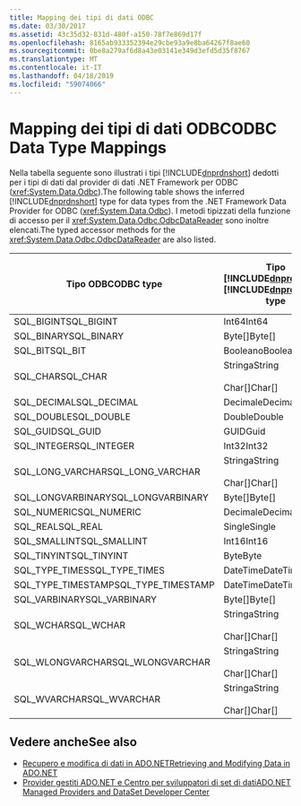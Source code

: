 ```yaml
---
title: Mapping dei tipi di dati ODBC
ms.date: 03/30/2017
ms.assetid: 43c35d32-831d-480f-a150-78f7e869d17f
ms.openlocfilehash: 8165ab933352394e29cbe93a9e8ba64267f8ae60
ms.sourcegitcommit: 0be8a279af6d8a43e03141e349d3efd5d35f8767
ms.translationtype: MT
ms.contentlocale: it-IT
ms.lasthandoff: 04/18/2019
ms.locfileid: "59074066"
---
```

# <a name="odbc-data-type-mappings"></a><span data-ttu-id="e8f26-102">Mapping dei tipi di dati ODBC</span><span class="sxs-lookup"><span data-stu-id="e8f26-102">ODBC Data Type Mappings</span></span>
<span data-ttu-id="e8f26-103">Nella tabella seguente sono illustrati i tipi [!INCLUDE[dnprdnshort](../../../../includes/dnprdnshort-md.md)] dedotti per i tipi di dati dal provider di dati .NET Framework per ODBC (<xref:System.Data.Odbc>).</span><span class="sxs-lookup"><span data-stu-id="e8f26-103">The following table shows the inferred [!INCLUDE[dnprdnshort](../../../../includes/dnprdnshort-md.md)] type for data types from the .NET Framework Data Provider for ODBC (<xref:System.Data.Odbc>).</span></span> <span data-ttu-id="e8f26-104">I metodi tipizzati della funzione di accesso per il <xref:System.Data.Odbc.OdbcDataReader> sono inoltre elencati.</span><span class="sxs-lookup"><span data-stu-id="e8f26-104">The typed accessor methods for the <xref:System.Data.Odbc.OdbcDataReader> are also listed.</span></span>  
  
|<span data-ttu-id="e8f26-105">Tipo ODBC</span><span class="sxs-lookup"><span data-stu-id="e8f26-105">ODBC type</span></span>|<span data-ttu-id="e8f26-106">Tipo [!INCLUDE[dnprdnshort](../../../../includes/dnprdnshort-md.md)]</span><span class="sxs-lookup"><span data-stu-id="e8f26-106">[!INCLUDE[dnprdnshort](../../../../includes/dnprdnshort-md.md)] type</span></span>|<span data-ttu-id="e8f26-107">Funzione di accesso tipizzata [!INCLUDE[dnprdnshort](../../../../includes/dnprdnshort-md.md)]</span><span class="sxs-lookup"><span data-stu-id="e8f26-107">[!INCLUDE[dnprdnshort](../../../../includes/dnprdnshort-md.md)] typed accessor</span></span>|  
|---------------|----------------------------------------------------------------------|--------------------------------------------------------------------------------|  
|<span data-ttu-id="e8f26-108">SQL_BIGINT</span><span class="sxs-lookup"><span data-stu-id="e8f26-108">SQL_BIGINT</span></span>|<span data-ttu-id="e8f26-109">Int64</span><span class="sxs-lookup"><span data-stu-id="e8f26-109">Int64</span></span>|<span data-ttu-id="e8f26-110">GetInt64()</span><span class="sxs-lookup"><span data-stu-id="e8f26-110">GetInt64()</span></span>|  
|<span data-ttu-id="e8f26-111">SQL_BINARY</span><span class="sxs-lookup"><span data-stu-id="e8f26-111">SQL_BINARY</span></span>|<span data-ttu-id="e8f26-112">Byte[]</span><span class="sxs-lookup"><span data-stu-id="e8f26-112">Byte[]</span></span>|<span data-ttu-id="e8f26-113">GetBytes()</span><span class="sxs-lookup"><span data-stu-id="e8f26-113">GetBytes()</span></span>|  
|<span data-ttu-id="e8f26-114">SQL_BIT</span><span class="sxs-lookup"><span data-stu-id="e8f26-114">SQL_BIT</span></span>|<span data-ttu-id="e8f26-115">Booleano</span><span class="sxs-lookup"><span data-stu-id="e8f26-115">Boolean</span></span>|<span data-ttu-id="e8f26-116">GetBoolean()</span><span class="sxs-lookup"><span data-stu-id="e8f26-116">GetBoolean()</span></span>|  
|<span data-ttu-id="e8f26-117">SQL_CHAR</span><span class="sxs-lookup"><span data-stu-id="e8f26-117">SQL_CHAR</span></span>|<span data-ttu-id="e8f26-118">Stringa</span><span class="sxs-lookup"><span data-stu-id="e8f26-118">String</span></span><br /><br /> <span data-ttu-id="e8f26-119">Char[]</span><span class="sxs-lookup"><span data-stu-id="e8f26-119">Char[]</span></span>|<span data-ttu-id="e8f26-120">GetString()</span><span class="sxs-lookup"><span data-stu-id="e8f26-120">GetString()</span></span><br /><br /> <span data-ttu-id="e8f26-121">GetChars()</span><span class="sxs-lookup"><span data-stu-id="e8f26-121">GetChars()</span></span>|  
|<span data-ttu-id="e8f26-122">SQL_DECIMAL</span><span class="sxs-lookup"><span data-stu-id="e8f26-122">SQL_DECIMAL</span></span>|<span data-ttu-id="e8f26-123">Decimale</span><span class="sxs-lookup"><span data-stu-id="e8f26-123">Decimal</span></span>|<span data-ttu-id="e8f26-124">GetDecimal()</span><span class="sxs-lookup"><span data-stu-id="e8f26-124">GetDecimal()</span></span>|  
|<span data-ttu-id="e8f26-125">SQL_DOUBLE</span><span class="sxs-lookup"><span data-stu-id="e8f26-125">SQL_DOUBLE</span></span>|<span data-ttu-id="e8f26-126">Double</span><span class="sxs-lookup"><span data-stu-id="e8f26-126">Double</span></span>|<span data-ttu-id="e8f26-127">GetDouble()</span><span class="sxs-lookup"><span data-stu-id="e8f26-127">GetDouble()</span></span>|  
|<span data-ttu-id="e8f26-128">SQL_GUID</span><span class="sxs-lookup"><span data-stu-id="e8f26-128">SQL_GUID</span></span>|<span data-ttu-id="e8f26-129">GUID</span><span class="sxs-lookup"><span data-stu-id="e8f26-129">Guid</span></span>|<span data-ttu-id="e8f26-130">GetGuid()</span><span class="sxs-lookup"><span data-stu-id="e8f26-130">GetGuid()</span></span>|  
|<span data-ttu-id="e8f26-131">SQL_INTEGER</span><span class="sxs-lookup"><span data-stu-id="e8f26-131">SQL_INTEGER</span></span>|<span data-ttu-id="e8f26-132">Int32</span><span class="sxs-lookup"><span data-stu-id="e8f26-132">Int32</span></span>|<span data-ttu-id="e8f26-133">GetInt32()</span><span class="sxs-lookup"><span data-stu-id="e8f26-133">GetInt32()</span></span>|  
|<span data-ttu-id="e8f26-134">SQL_LONG_VARCHAR</span><span class="sxs-lookup"><span data-stu-id="e8f26-134">SQL_LONG_VARCHAR</span></span>|<span data-ttu-id="e8f26-135">Stringa</span><span class="sxs-lookup"><span data-stu-id="e8f26-135">String</span></span><br /><br /> <span data-ttu-id="e8f26-136">Char[]</span><span class="sxs-lookup"><span data-stu-id="e8f26-136">Char[]</span></span>|<span data-ttu-id="e8f26-137">GetString()</span><span class="sxs-lookup"><span data-stu-id="e8f26-137">GetString()</span></span><br /><br /> <span data-ttu-id="e8f26-138">GetChars()</span><span class="sxs-lookup"><span data-stu-id="e8f26-138">GetChars()</span></span>|  
|<span data-ttu-id="e8f26-139">SQL_LONGVARBINARY</span><span class="sxs-lookup"><span data-stu-id="e8f26-139">SQL_LONGVARBINARY</span></span>|<span data-ttu-id="e8f26-140">Byte[]</span><span class="sxs-lookup"><span data-stu-id="e8f26-140">Byte[]</span></span>|<span data-ttu-id="e8f26-141">GetBytes()</span><span class="sxs-lookup"><span data-stu-id="e8f26-141">GetBytes()</span></span>|  
|<span data-ttu-id="e8f26-142">SQL_NUMERIC</span><span class="sxs-lookup"><span data-stu-id="e8f26-142">SQL_NUMERIC</span></span>|<span data-ttu-id="e8f26-143">Decimale</span><span class="sxs-lookup"><span data-stu-id="e8f26-143">Decimal</span></span>|<span data-ttu-id="e8f26-144">GetDecimal()</span><span class="sxs-lookup"><span data-stu-id="e8f26-144">GetDecimal()</span></span>|  
|<span data-ttu-id="e8f26-145">SQL_REAL</span><span class="sxs-lookup"><span data-stu-id="e8f26-145">SQL_REAL</span></span>|<span data-ttu-id="e8f26-146">Single</span><span class="sxs-lookup"><span data-stu-id="e8f26-146">Single</span></span>|<span data-ttu-id="e8f26-147">GetFloat()</span><span class="sxs-lookup"><span data-stu-id="e8f26-147">GetFloat()</span></span>|  
|<span data-ttu-id="e8f26-148">SQL_SMALLINT</span><span class="sxs-lookup"><span data-stu-id="e8f26-148">SQL_SMALLINT</span></span>|<span data-ttu-id="e8f26-149">Int16</span><span class="sxs-lookup"><span data-stu-id="e8f26-149">Int16</span></span>|<span data-ttu-id="e8f26-150">GetInt16()</span><span class="sxs-lookup"><span data-stu-id="e8f26-150">GetInt16()</span></span>|  
|<span data-ttu-id="e8f26-151">SQL_TINYINT</span><span class="sxs-lookup"><span data-stu-id="e8f26-151">SQL_TINYINT</span></span>|<span data-ttu-id="e8f26-152">Byte</span><span class="sxs-lookup"><span data-stu-id="e8f26-152">Byte</span></span>|<span data-ttu-id="e8f26-153">GetByte()</span><span class="sxs-lookup"><span data-stu-id="e8f26-153">GetByte()</span></span>|  
|<span data-ttu-id="e8f26-154">SQL_TYPE_TIMES</span><span class="sxs-lookup"><span data-stu-id="e8f26-154">SQL_TYPE_TIMES</span></span>|<span data-ttu-id="e8f26-155">DateTime</span><span class="sxs-lookup"><span data-stu-id="e8f26-155">DateTime</span></span>|<span data-ttu-id="e8f26-156">GetDateTime()</span><span class="sxs-lookup"><span data-stu-id="e8f26-156">GetDateTime()</span></span>|  
|<span data-ttu-id="e8f26-157">SQL_TYPE_TIMESTAMP</span><span class="sxs-lookup"><span data-stu-id="e8f26-157">SQL_TYPE_TIMESTAMP</span></span>|<span data-ttu-id="e8f26-158">DateTime</span><span class="sxs-lookup"><span data-stu-id="e8f26-158">DateTime</span></span>|<span data-ttu-id="e8f26-159">GetDateTime()</span><span class="sxs-lookup"><span data-stu-id="e8f26-159">GetDateTime()</span></span>|  
|<span data-ttu-id="e8f26-160">SQL_VARBINARY</span><span class="sxs-lookup"><span data-stu-id="e8f26-160">SQL_VARBINARY</span></span>|<span data-ttu-id="e8f26-161">Byte[]</span><span class="sxs-lookup"><span data-stu-id="e8f26-161">Byte[]</span></span>|<span data-ttu-id="e8f26-162">GetBytes()</span><span class="sxs-lookup"><span data-stu-id="e8f26-162">GetBytes()</span></span>|  
|<span data-ttu-id="e8f26-163">SQL_WCHAR</span><span class="sxs-lookup"><span data-stu-id="e8f26-163">SQL_WCHAR</span></span>|<span data-ttu-id="e8f26-164">Stringa</span><span class="sxs-lookup"><span data-stu-id="e8f26-164">String</span></span><br /><br /> <span data-ttu-id="e8f26-165">Char[]</span><span class="sxs-lookup"><span data-stu-id="e8f26-165">Char[]</span></span>|<span data-ttu-id="e8f26-166">GetString()</span><span class="sxs-lookup"><span data-stu-id="e8f26-166">GetString()</span></span><br /><br /> <span data-ttu-id="e8f26-167">GetChars()</span><span class="sxs-lookup"><span data-stu-id="e8f26-167">GetChars()</span></span>|  
|<span data-ttu-id="e8f26-168">SQL_WLONGVARCHAR</span><span class="sxs-lookup"><span data-stu-id="e8f26-168">SQL_WLONGVARCHAR</span></span>|<span data-ttu-id="e8f26-169">Stringa</span><span class="sxs-lookup"><span data-stu-id="e8f26-169">String</span></span><br /><br /> <span data-ttu-id="e8f26-170">Char[]</span><span class="sxs-lookup"><span data-stu-id="e8f26-170">Char[]</span></span>|<span data-ttu-id="e8f26-171">GetString()</span><span class="sxs-lookup"><span data-stu-id="e8f26-171">GetString()</span></span><br /><br /> <span data-ttu-id="e8f26-172">GetChars()</span><span class="sxs-lookup"><span data-stu-id="e8f26-172">GetChars()</span></span>|  
|<span data-ttu-id="e8f26-173">SQL_WVARCHAR</span><span class="sxs-lookup"><span data-stu-id="e8f26-173">SQL_WVARCHAR</span></span>|<span data-ttu-id="e8f26-174">Stringa</span><span class="sxs-lookup"><span data-stu-id="e8f26-174">String</span></span><br /><br /> <span data-ttu-id="e8f26-175">Char[]</span><span class="sxs-lookup"><span data-stu-id="e8f26-175">Char[]</span></span>|<span data-ttu-id="e8f26-176">GetString()</span><span class="sxs-lookup"><span data-stu-id="e8f26-176">GetString()</span></span><br /><br /> <span data-ttu-id="e8f26-177">GetChars()</span><span class="sxs-lookup"><span data-stu-id="e8f26-177">GetChars()</span></span>|  
  
## <a name="see-also"></a><span data-ttu-id="e8f26-178">Vedere anche</span><span class="sxs-lookup"><span data-stu-id="e8f26-178">See also</span></span>

- [<span data-ttu-id="e8f26-179">Recupero e modifica di dati in ADO.NET</span><span class="sxs-lookup"><span data-stu-id="e8f26-179">Retrieving and Modifying Data in ADO.NET</span></span>](../../../../docs/framework/data/adonet/retrieving-and-modifying-data.md)
- [<span data-ttu-id="e8f26-180">Provider gestiti ADO.NET e Centro per sviluppatori di set di dati</span><span class="sxs-lookup"><span data-stu-id="e8f26-180">ADO.NET Managed Providers and DataSet Developer Center</span></span>](https://go.microsoft.com/fwlink/?LinkId=217917)
